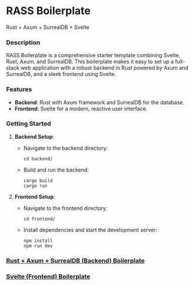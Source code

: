 # RASS Boilerplate
Rust + Axum + SurrealDB + Svelte

### Description
RASS Boilerplate is a comprehensive starter template combining Svelte, Rust, Axum, and SurrealDB. This boilerplate makes it easy to set up a full-stack web application with a robust backend in Rust powered by Axum and SurrealDB, and a sleek frontend using Svelte.

### Features
- **Backend**: Rust with Axum framework and SurrealDB for the database.
- **Frontend**: Svelte for a modern, reactive user interface.

### Getting Started
1. **Backend Setup**:
   - Navigate to the backend directory:
     ```
     cd backend/
     ```
   - Build and run the backend:
     ```
     cargo build
     cargo run
     ```

2. **Frontend Setup**:
   - Navigate to the frontend directory:
     ```
     cd frontend/
     ```
   - Install dependencies and start the development server:
     ```
     npm install
     npm run dev
     ```

### [Rust + Axum + SurrealDB (Backend) Boilerplate](https://github.com/itsalfredakku/rust-axum-surreal-boilerplate.git)

### [Svelte (Frontend) Boilerplate](https://github.com/itsalfredakku/svelte-boilerplate)
